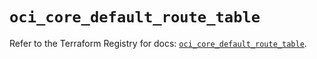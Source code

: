 # `oci_core_default_route_table`

Refer to the Terraform Registry for docs: [`oci_core_default_route_table`](https://registry.terraform.io/providers/oracle/oci/7.19.0/docs/resources/core_default_route_table).
